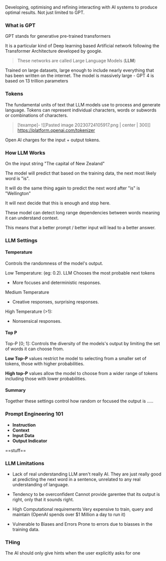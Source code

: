 Developing, optimising and refining interacting with AI systems to produce optimal results. 
Not just limited to GPT.

### What is GPT
GPT stands for generative pre-trained transformers

It is a particular kind of Deep learning based Artificial network following the Transformer Architecture developed by google.

> These networks are called Large Language Models (**LLM**)

Trained on large datasets, large enough to include nearly everything that has been written on the internet. The model is massively large - GPT 4 is based on 13 trillion parameters

### Tokens
The fundamental units of text that LLM models use to process and generate language. 
Tokens can represent individual characters, words or subwords or combinations of characters. 

>[!exampe]-
![[Pasted image 20230724105917.png | center | 300]]
>https://platform.openai.com/tokenizer

Open AI charges for the input + output tokens. 

### How LLM Works
On the input string "The capital of New Zealand"

The model will predict that based on the training data, the next most likely word is "is".

It will do the same thing again to predict the next word after "is" is "Wellington"

It will next decide that this is enough and stop here. 

These model can detect long range dependencies between words meaning it can understand context. 

This means that a better prompt / better input will lead to a better answer. 

### LLM Settings
#### Temperature
Controls the randomness of the model's output. 

Low Temperature: (eg: 0.2). LLM Chooses the most probable next tokens
 - More focuses and deterministic responses. 

Medium Temperature
- Creative responses, surprising responses. 

High Temperature (>1):
- Nonsensical responses. 

#### Top P 
Top-P \[0; 1]: Controls the diversity of the models's output by limiting the set of words it can choose from. 

**Low Top-P** values restrict he model to selecting from a smaller set of tokens, those with higher probabilities. 

**High top-P** values allow the model to choose from a wider range of tokens including those with lower probabilities. 

#### Summary
Together these settings control how random or focused the output is   .....








### Prompt Engineering 101
- **Instruction**
- **Context** 
- **Input Data**
- **Output Indicator**


==stuff==


### LLM Limitations
- Lack of real understanding
LLM aren't really AI. They are just really good at predicting the next word in a sentence, unrelated to any real understanding of language. 

- Tendency to be overconfident
Cannot provide garentee that its output is right, only that it sounds right. 

- High Computational requirements
Very expensive to train, query and maintain (OpenAI spends over $1 Million a day to run it)

- Vulnerable to Biases and Errors
Prone to errors due to biasses in the training data. 




### THing
The AI should only give hints when the user explicitly asks for one
